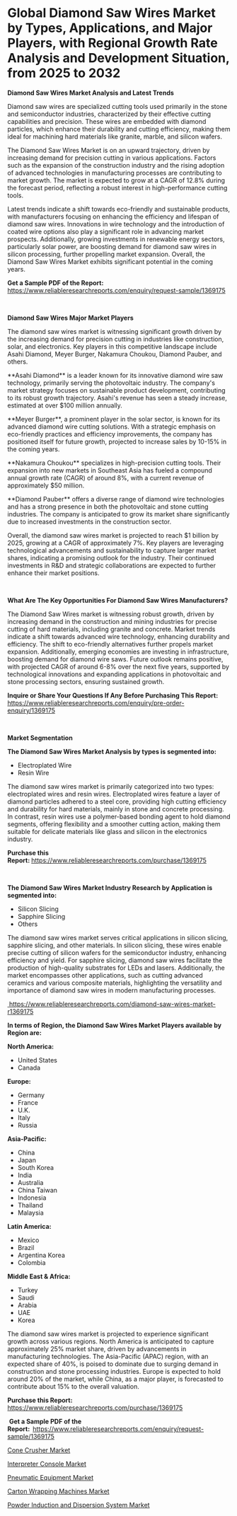 <p><h1>Global Diamond Saw Wires Market by Types, Applications, and Major Players, with Regional Growth Rate Analysis and Development Situation, from 2025 to 2032</h1></p><p><strong>Diamond Saw Wires Market Analysis and Latest Trends</strong></p>
<p><p>Diamond saw wires are specialized cutting tools used primarily in the stone and semiconductor industries, characterized by their effective cutting capabilities and precision. These wires are embedded with diamond particles, which enhance their durability and cutting efficiency, making them ideal for machining hard materials like granite, marble, and silicon wafers.</p><p>The Diamond Saw Wires Market is on an upward trajectory, driven by increasing demand for precision cutting in various applications. Factors such as the expansion of the construction industry and the rising adoption of advanced technologies in manufacturing processes are contributing to market growth. The market is expected to grow at a CAGR of 12.8% during the forecast period, reflecting a robust interest in high-performance cutting tools.</p><p>Latest trends indicate a shift towards eco-friendly and sustainable products, with manufacturers focusing on enhancing the efficiency and lifespan of diamond saw wires. Innovations in wire technology and the introduction of coated wire options also play a significant role in advancing market prospects. Additionally, growing investments in renewable energy sectors, particularly solar power, are boosting demand for diamond saw wires in silicon processing, further propelling market expansion. Overall, the Diamond Saw Wires Market exhibits significant potential in the coming years.</p></p>
<p><strong>Get a Sample PDF of the Report:&nbsp;</strong> <a href="https://www.reliableresearchreports.com/enquiry/request-sample/1369175?utm_campaign=12&utm_medium=2&utm_source=Github&utm_content=ia&utm_term=22032025&utm_id=diamond-saw-wires">https://www.reliableresearchreports.com/enquiry/request-sample/1369175</a></p>
<p>&nbsp;</p>
<p><strong>Diamond Saw Wires Major Market Players</strong></p>
<p><p>The diamond saw wires market is witnessing significant growth driven by the increasing demand for precision cutting in industries like construction, solar, and electronics. Key players in this competitive landscape include Asahi Diamond, Meyer Burger, Nakamura Choukou, Diamond Pauber, and others.</p><p>**Asahi Diamond** is a leader known for its innovative diamond wire saw technology, primarily serving the photovoltaic industry. The company's market strategy focuses on sustainable product development, contributing to its robust growth trajectory. Asahi's revenue has seen a steady increase, estimated at over $100 million annually.</p><p>**Meyer Burger**, a prominent player in the solar sector, is known for its advanced diamond wire cutting solutions. With a strategic emphasis on eco-friendly practices and efficiency improvements, the company has positioned itself for future growth, projected to increase sales by 10-15% in the coming years.</p><p>**Nakamura Choukou** specializes in high-precision cutting tools. Their expansion into new markets in Southeast Asia has fueled a compound annual growth rate (CAGR) of around 8%, with a current revenue of approximately $50 million.</p><p>**Diamond Pauber** offers a diverse range of diamond wire technologies and has a strong presence in both the photovoltaic and stone cutting industries. The company is anticipated to grow its market share significantly due to increased investments in the construction sector.</p><p>Overall, the diamond saw wires market is projected to reach $1 billion by 2025, growing at a CAGR of approximately 7%. Key players are leveraging technological advancements and sustainability to capture larger market shares, indicating a promising outlook for the industry. Their continued investments in R&D and strategic collaborations are expected to further enhance their market positions.</p></p>
<p>&nbsp;</p>
<p><strong>What Are The Key Opportunities For Diamond Saw Wires Manufacturers?</strong></p>
<p><p>The Diamond Saw Wires market is witnessing robust growth, driven by increasing demand in the construction and mining industries for precise cutting of hard materials, including granite and concrete. Market trends indicate a shift towards advanced wire technology, enhancing durability and efficiency. The shift to eco-friendly alternatives further propels market expansion. Additionally, emerging economies are investing in infrastructure, boosting demand for diamond wire saws. Future outlook remains positive, with projected CAGR of around 6-8% over the next five years, supported by technological innovations and expanding applications in photovoltaic and stone processing sectors, ensuring sustained growth.</p></p>
<p><strong>Inquire or Share Your Questions If Any Before Purchasing This Report:</strong> <a href="https://www.reliableresearchreports.com/enquiry/pre-order-enquiry/1369175?utm_campaign=12&utm_medium=2&utm_source=Github&utm_content=ia&utm_term=22032025&utm_id=diamond-saw-wires">https://www.reliableresearchreports.com/enquiry/pre-order-enquiry/1369175</a></p>
<p>&nbsp;</p>
<p><strong>Market Segmentation</strong></p>
<p><strong>The Diamond Saw Wires Market Analysis by types is segmented into:</strong></p>
<p><ul><li>Electroplated Wire</li><li>Resin Wire</li></ul></p>
<p><p>The diamond saw wires market is primarily categorized into two types: electroplated wires and resin wires. Electroplated wires feature a layer of diamond particles adhered to a steel core, providing high cutting efficiency and durability for hard materials, mainly in stone and concrete processing. In contrast, resin wires use a polymer-based bonding agent to hold diamond segments, offering flexibility and a smoother cutting action, making them suitable for delicate materials like glass and silicon in the electronics industry.</p></p>
<p><strong>Purchase this Report:&nbsp;</strong><a href="https://www.reliableresearchreports.com/purchase/1369175?utm_campaign=12&utm_medium=2&utm_source=Github&utm_content=ia&utm_term=22032025&utm_id=diamond-saw-wires">https://www.reliableresearchreports.com/purchase/1369175</a></p>
<p>&nbsp;</p>
<p><strong>The Diamond Saw Wires Market Industry Research by Application is segmented into:</strong></p>
<p><ul><li>Silicon Slicing</li><li>Sapphire Slicing</li><li>Others</li></ul></p>
<p><p>The diamond saw wires market serves critical applications in silicon slicing, sapphire slicing, and other materials. In silicon slicing, these wires enable precise cutting of silicon wafers for the semiconductor industry, enhancing efficiency and yield. For sapphire slicing, diamond saw wires facilitate the production of high-quality substrates for LEDs and lasers. Additionally, the market encompasses other applications, such as cutting advanced ceramics and various composite materials, highlighting the versatility and importance of diamond saw wires in modern manufacturing processes.</p></p>
<p><a href="https://www.reliableresearchreports.com/diamond-saw-wires-market-r1369175?utm_campaign=12&utm_medium=2&utm_source=Github&utm_content=ia&utm_term=22032025&utm_id=diamond-saw-wires">&nbsp;https://www.reliableresearchreports.com/diamond-saw-wires-market-r1369175</a></p>
<p><strong>In terms of Region, the Diamond Saw Wires Market Players available by Region are:</strong></p>
<p>
    <p> <strong> North America: </strong>
        <ul>
            <li>United States</li>
            <li>Canada</li>
        </ul>
        </p> 
    <p> <strong> Europe: </strong>
        <ul>
            <li>Germany</li>
            <li>France</li>
            <li>U.K.</li>
            <li>Italy</li>
            <li>Russia</li>
        </ul>
        </p> 
    <p> <strong> Asia-Pacific: </strong>
        <ul>
            <li>China</li>
            <li>Japan</li>
            <li>South Korea</li>
            <li>India</li>
            <li>Australia</li>
            <li>China Taiwan</li>
            <li>Indonesia</li>
            <li>Thailand</li>
            <li>Malaysia</li>
        </ul>
        </p> 
    <p> <strong> Latin America: </strong>
        <ul>
            <li>Mexico</li>
            <li>Brazil</li>
            <li>Argentina Korea</li>
            <li>Colombia</li>
        </ul>
        </p> 
    <p> <strong> Middle East & Africa: </strong>
        <ul>
            <li>Turkey</li>
            <li>Saudi</li>
            <li>Arabia</li>
            <li>UAE</li>
            <li>Korea</li>
        </ul>
    </p>
    </p>
<p><p>The diamond saw wires market is projected to experience significant growth across various regions. North America is anticipated to capture approximately 25% market share, driven by advancements in manufacturing technologies. The Asia-Pacific (APAC) region, with an expected share of 40%, is poised to dominate due to surging demand in construction and stone processing industries. Europe is expected to hold around 20% of the market, while China, as a major player, is forecasted to contribute about 15% to the overall valuation.</p></p>
<p><strong>Purchase this Report: </strong><a href="https://www.reliableresearchreports.com/purchase/1369175?utm_campaign=12&utm_medium=2&utm_source=Github&utm_content=ia&utm_term=22032025&utm_id=diamond-saw-wires">https://www.reliableresearchreports.com/purchase/1369175</a></p>
<p>&nbsp;<strong>Get a Sample PDF of the Report:&nbsp;&nbsp;</strong><a href="https://www.reliableresearchreports.com/enquiry/request-sample/1369175?utm_campaign=12&utm_medium=2&utm_source=Github&utm_content=ia&utm_term=22032025&utm_id=diamond-saw-wires">https://www.reliableresearchreports.com/enquiry/request-sample/1369175</a></p>
<p><strong></strong></p>
<p><p><a href="https://www.linkedin.com/pulse/cone-crusher-market-report-detailed-size-analysis-forecasted-zmchf?utm_campaign=12&utm_medium=2&utm_source=Github&utm_content=ia&utm_term=22032025&utm_id=diamond-saw-wires">Cone Crusher Market</a></p><p><a href="https://www.linkedin.com/pulse/in-depth-interpreter-console-market-report-size-share-growth-kbtoe?utm_campaign=12&utm_medium=2&utm_source=Github&utm_content=ia&utm_term=22032025&utm_id=diamond-saw-wires">Interpreter Console Market</a></p><p><a href="https://www.linkedin.com/pulse/pneumatic-equipment-market-size-growth-industry-analysis-jkyge?utm_campaign=12&utm_medium=2&utm_source=Github&utm_content=ia&utm_term=22032025&utm_id=diamond-saw-wires">Pneumatic Equipment Market</a></p><p><a href="https://github.com/zappasuccofz/Market-Research-Report-List-1/blob/main/carton-wrapping-machines-market.md?utm_campaign=12&utm_medium=2&utm_source=Github&utm_content=ia&utm_term=22032025&utm_id=diamond-saw-wires">Carton Wrapping Machines Market</a></p><p><a href="https://github.com/orltjitsuo/Market-Research-Report-List-1/blob/main/powder-induction-and-dispersion-system-market.md?utm_campaign=12&utm_medium=2&utm_source=Github&utm_content=ia&utm_term=22032025&utm_id=diamond-saw-wires">Powder Induction and Dispersion System Market</a></p></p>